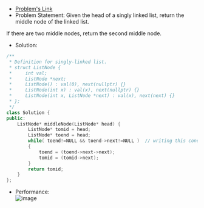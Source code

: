- [Problem's Link](https://leetcode.com/problems/middle-of-the-linked-list/)
- Problem Statement:
Given the head of a singly linked list, return the middle node of the linked list.

If there are two middle nodes, return the second middle node.

- Solution:  

```cpp
/**
 * Definition for singly-linked list.
 * struct ListNode {
 *     int val;
 *     ListNode *next;
 *     ListNode() : val(0), next(nullptr) {}
 *     ListNode(int x) : val(x), next(nullptr) {}
 *     ListNode(int x, ListNode *next) : val(x), next(next) {}
 * };
 */
class Solution {
public:
    ListNode* middleNode(ListNode* head) {
        ListNode* tomid = head;
        ListNode* toend = head;
        while( toend!=NULL && toend->next!=NULL )  // writing this condition otherwise, causes runtime error. 
        {
            toend = (toend->next->next);
            tomid = (tomid->next);
        }
        return tomid;
    }
};
```
-  Performance:   
![image](https://user-images.githubusercontent.com/64036955/142724455-fa4f48a6-d0d3-4548-995a-5d907b610cf9.png)
